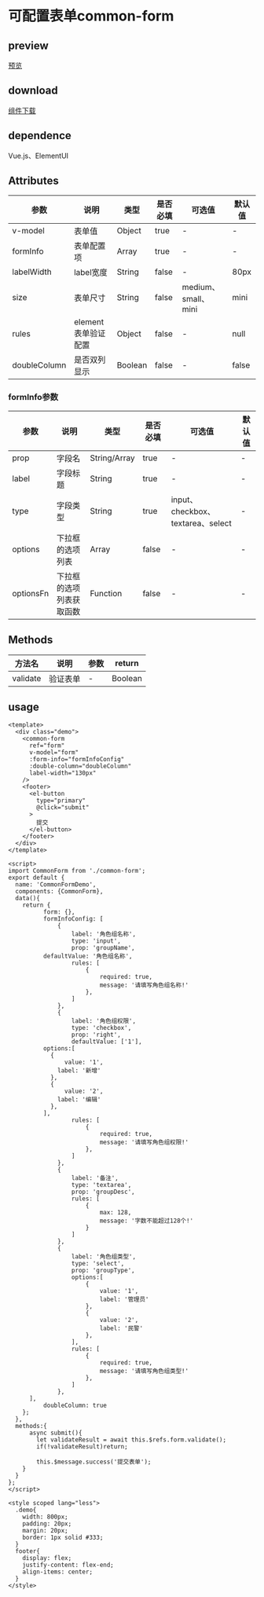 # 可配置表单common-form
## preview
[预览](./index.html#/components/common-form)
## download
[组件下载](./components/common-form.zip)
## dependence
Vue.js、ElementUI

## Attributes
| 参数 |	说明 |类型 |是否必填	| 可选值 | 默认值 |
| ---- | ---- |---- | ----   |----  |  --- |
| v-model | 表单值 | Object | true | -  |  - |
| formInfo | 表单配置项 | Array | true | -  |  - |
| labelWidth | label宽度 | String | false | -  |  80px |
| size | 表单尺寸 | String | false | medium、small、mini  |  mini |
| rules | element表单验证配置 | Object | false | -  |  null |
| doubleColumn | 是否双列显示| Boolean | false | -  |  false |
### formInfo参数
| 参数 |	说明 |类型 |是否必填	| 可选值 | 默认值 |
| ---- | ---- |---- | ----   |----  |  --- |
| prop | 字段名 | String/Array | true | -  |  - |
| label | 字段标题 | String | true | -  |  - |
| type | 字段类型 | String | true | input、checkbox、textarea、select  |  - |
| options | 下拉框的选项列表 | Array | false | -  |  - |
| optionsFn | 下拉框的选项列表获取函数 | Function | false | -  |  - |
## Methods
| 方法名 |	说明 | 参数 | return |
| ---- | ---- | ---- | ---- | 
| validate | 验证表单 | - | Boolean | 
## usage
```
<template>
  <div class="demo">
    <common-form
      ref="form"
      v-model="form"
      :form-info="formInfoConfig"
      :double-column="doubleColumn"
      label-width="130px"
    />
    <footer>
      <el-button
        type="primary"
        @click="submit"
      >
        提交
      </el-button>
    </footer>
  </div>
</template>

<script>
import CommonForm from './common-form';
export default {
  name: 'CommonFormDemo',
  components: {CommonForm},
  data(){
  	return {
		  form: {},
		  formInfoConfig: [
			  {
				  label: '角色组名称',
				  type: 'input',
				  prop: 'groupName',
          defaultValue: '角色组名称',
				  rules: [
					  {
						  required: true,
						  message: '请填写角色组名称!'
					  },
				  ]
			  },
			  {
				  label: '角色组权限',
				  type: 'checkbox',
				  prop: 'right',
				  defaultValue: ['1'],
          options:[
            {
	            value: '1',
              label: '新增'
            },
            {
	            value: '2',
              label: '编辑'
            },
          ],
				  rules: [
					  {
						  required: true,
						  message: '请填写角色组权限!'
					  },
				  ]
			  },
			  {
				  label: '备注',
				  type: 'textarea',
				  prop: 'groupDesc',
				  rules: [
					  {
						  max: 128,
						  message: '字数不能超过128个!'
					  }
				  ]
			  },
			  {
				  label: '角色组类型',
				  type: 'select',
				  prop: 'groupType',
				  options:[
					  {
						  value: '1',
						  label: '管理员'
					  },
					  {
						  value: '2',
						  label: '民警'
					  },
				  ],
				  rules: [
					  {
						  required: true,
						  message: '请填写角色组类型!'
					  },
				  ]
			  },
      ],
		  doubleColumn: true
    };
  },
  methods:{
	  async submit(){
	  	let validateResult = await this.$refs.form.validate();
	  	if(!validateResult)return;
	  	
	  	this.$message.success('提交表单');
    }
  }
};
</script>

<style scoped lang="less">
  .demo{
    width: 800px;
    padding: 20px;
    margin: 20px;
    border: 1px solid #333;
  }
  footer{
    display: flex;
    justify-content: flex-end;
    align-items: center;
  }
</style>
```
